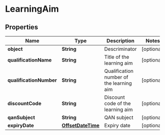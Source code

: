 
# LearningAim

## Properties
Name | Type | Description | Notes
------------ | ------------- | ------------- | -------------
**object** | **String** | Descriminator |  [optional]
**qualificationName** | **String** | Title of the learning aim |  [optional]
**qualificationNumber** | **String** | Qualification number of the learning aim |  [optional]
**discountCode** | **String** | Discount code of the learning aim |  [optional]
**qanSubject** | **String** | QAN subject |  [optional]
**expiryDate** | [**OffsetDateTime**](OffsetDateTime.md) | Expiry date |  [optional]



